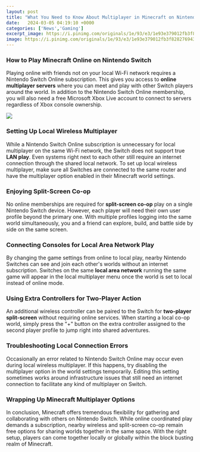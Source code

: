 ```yaml
---
layout: post
title: "What You Need to Know About Multiplayer in Minecraft on Nintendo Switch"
date:   2024-03-05 04:19:10 +0000
categories: ['News','Gaming']
excerpt_image: https://i.pinimg.com/originals/1e/93/e3/1e93e379012fb3f8282769439b9d5c3c.jpg
image: https://i.pinimg.com/originals/1e/93/e3/1e93e379012fb3f8282769439b9d5c3c.jpg
---
```


### How to Play Minecraft Online on Nintendo Switch
Playing online with friends not on your local Wi-Fi network requires a Nintendo Switch Online subscription. This gives you access to **online multiplayer servers** where you can meet and play with other Switch players around the world. In addition to the Nintendo Switch Online membership, you will also need a free Microsoft Xbox Live account to connect to servers regardless of Xbox console ownership. 

![](https://i.pinimg.com/originals/1e/93/e3/1e93e379012fb3f8282769439b9d5c3c.jpg)
### Setting Up **Local Wireless Multiplayer**
While a Nintendo Switch Online subscription is unnecessary for local multiplayer on the same Wi-Fi network, the Switch does not support true **LAN play**. Even systems right next to each other still require an internet connection through the shared local network. To set up local wireless multiplayer, make sure all Switches are connected to the same router and have the multiplayer option enabled in their Minecraft world settings. 
### Enjoying **Split-Screen Co-op** 
No online memberships are required for **split-screen co-op** play on a single Nintendo Switch device. However, each player will need their own user profile beyond the primary one. With multiple profiles logging into the same world simultaneously, you and a friend can explore, build, and battle side by side on the same screen.
### Connecting Consoles for **Local Area Network Play**
By changing the game settings from online to local play, nearby Nintendo Switches can see and join each other's worlds without an internet subscription. Switches on the same **local area network** running the same game will appear in the local multiplayer menu once the world is set to local instead of online mode.
### Using Extra Controllers for **Two-Player Action**  
An additional wireless controller can be paired to the Switch for **two-player split-screen** without requiring online services. When starting a local co-op world, simply press the "+" button on the extra controller assigned to the second player profile to jump right into shared adventures.
### Troubleshooting **Local Connection Errors**
Occasionally an error related to Nintendo Switch Online may occur even during local wireless multiplayer. If this happens, try disabling the multiplayer option in the world settings temporarily. Editing this setting sometimes works around infrastructure issues that still need an internet connection to facilitate any kind of multiplayer on Switch.
### Wrapping Up **Minecraft Multiplayer Options**
In conclusion, Minecraft offers tremendous flexibility for gathering and collaborating with others on Nintendo Switch. While online coordinated play demands a subscription, nearby wireless and split-screen co-op remain free options for sharing worlds together in the same space. With the right setup, players can come together locally or globally within the block busting realm of Minecraft.